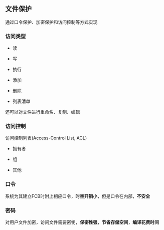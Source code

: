 ## 文件保护

通过口令保护、加密保护和访问控制等方式实现

### 访问类型

- 读

- 写

- 执行

- 添加

- 删除

- 列表清单

还可以对文件进行重命名、复制、编辑

### 访问控制

访问控制列表(Access-Control List, ACL)

- 拥有者

- 组

- 其他

### 口令

系统为其建立FCB时附上相应口令，**时空开销小**，但是口令在内部，**不安全**

### 密码

对用户文件加密，访问文件需要密钥，**保密性强**，**节省存储空间**，**编译花费时间**

